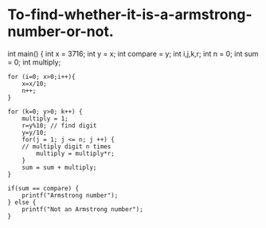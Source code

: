 # To-find-whether-it-is-a-armstrong-number-or-not.
int main()
{
    int x = 3716;
    int y = x;
    int compare = y;
    int i,j,k,r;
    int n = 0;
    int sum = 0;
    int multiply;
    
    for (i=0; x>0;i++){
        x=x/10;
        n++;
    }
    
    for (k=0; y>0; k++) {
        multiply = 1;
        r=y%10; // find digit 
        y=y/10;
        for(j = 1; j <= n; j ++) {
        // multiply digit n times
            multiply = multiply*r;
        }
        sum = sum + multiply;
    }
    
    if(sum == compare) {
        printf("Armstrong number");
    } else {
        printf("Not an Armstrong number");
    }
